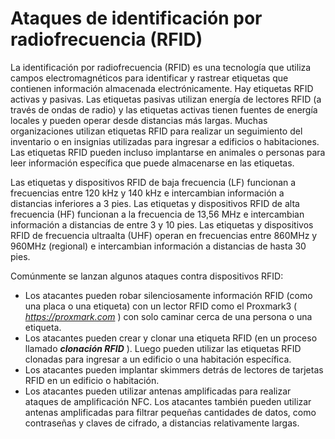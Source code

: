# Ataques de identificación por radiofrecuencia (RFID)

La identificación por radiofrecuencia (RFID) es una tecnología que utiliza campos electromagnéticos para identificar y rastrear etiquetas que contienen información almacenada electrónicamente. Hay etiquetas RFID activas y pasivas. Las etiquetas pasivas utilizan energía de lectores RFID (a través de ondas de radio) y las etiquetas activas tienen fuentes de energía locales y pueden operar desde distancias más largas. Muchas organizaciones utilizan etiquetas RFID para realizar un seguimiento del inventario o en insignias utilizadas para ingresar a edificios o habitaciones. Las etiquetas RFID pueden incluso implantarse en animales o personas para leer información específica que puede almacenarse en las etiquetas.

Las etiquetas y dispositivos RFID de baja frecuencia (LF) funcionan a frecuencias entre 120 kHz y 140 kHz e intercambian información a distancias inferiores a 3 pies. Las etiquetas y dispositivos RFID de alta frecuencia (HF) funcionan a la frecuencia de 13,56 MHz e intercambian información a distancias de entre 3 y 10 pies. Las etiquetas y dispositivos RFID de frecuencia ultraalta (UHF) operan en frecuencias entre 860MHz y 960MHz (regional) e intercambian información a distancias de hasta 30 pies.

Comúnmente se lanzan algunos ataques contra dispositivos RFID:

* Los atacantes pueden robar silenciosamente información RFID (como una placa o una etiqueta) con un lector RFID como el Proxmark3 ( [_https://proxmark.com_](https://proxmark.com/) ) con solo caminar cerca de una persona o una etiqueta.
* Los atacantes pueden crear y clonar una etiqueta RFID (en un proceso llamado _**clonación RFID**_ ). Luego pueden utilizar las etiquetas RFID clonadas para ingresar a un edificio o una habitación específica.
* Los atacantes pueden implantar skimmers detrás de lectores de tarjetas RFID en un edificio o habitación.
* Los atacantes pueden utilizar antenas amplificadas para realizar ataques de amplificación NFC. Los atacantes también pueden utilizar antenas amplificadas para filtrar pequeñas cantidades de datos, como contraseñas y claves de cifrado, a distancias relativamente largas.
